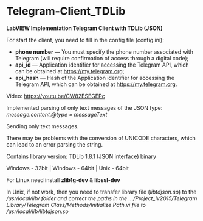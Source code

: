 # Telegram-Client_TDLib

<b>LabVIEW Implementation Telegram Client with TDLib (JSON)</b>

For start the client, you need to fill in the config file (config.ini):
- <b>phone number</b> — You must specify the phone number associated with Telegram (will require confirmation of access through a digital code);
- <b>api_id</b> — Application identifier for accessing the Telegram API, which can be obtained at https://my.telegram.org;
- <b>api_hash</b> — Hash of the Application identifier for accessing the Telegram API, which can be obtained at https://my.telegram.org.

Video: https://youtu.be/CW82ESEGEPc

<p>Implemented parsing of only text messages of the JSON type: <i>message.content.@type = messageText</i>
<p>Sending only text messages.
<p>There may be problems with the conversion of UNICODE characters, which can lead to an error parsing the string.

<p>Contains library version: TDLib 1.8.1 (JSON interface) binary
<p>Windows - 32bit | Windows - 64bit | Unix - 64bit
<p>For Linux need install <b>zlib1g-dev</b> & <b>libssl-dev</b>

<p>In Unix, if not work, then you need to transfer library file (<i>libtdjson.so</i>) to the <i>/usr/local/lib/<i> folder and correct the paths in the <i>.../Project_lv2015/Telegram Library/Telegram Class/Methods/Initialize Path.vi</i> file to <i>/usr/local/lib/libtdjson.so</i>